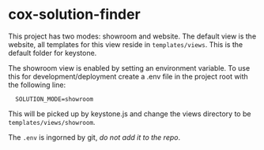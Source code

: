 # cox-solution-finder

This project has two modes: showroom and website. The default view is the
website, all templates for this view reside in `templates/views`. This is
the default folder for keystone.

The showroom view is enabled by setting an environment variable. To use this
for development/deployment create a .env file in the project root with the
following line:

      SOLUTION_MODE=showroom

This will be picked up by keystone.js and change the views directory to be
`templates/views/showroom`.

The `.env` is ingorned by git, *do not add it to the repo*.

